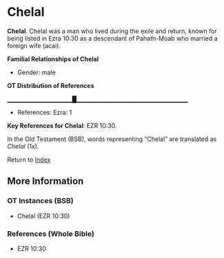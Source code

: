 # Chelal
**Chelal**. 
Chelal was a man who lived during the exile and return, known for being listed in Ezra 10:30 as a descendant of Pahath-Moab who married a foreign wife (acai). 




**Familial Relationships of Chelal**


* Gender: male


**OT Distribution of References**

▁▁▁▁▁▁▁▁▁▁▁▁▁▁█▁▁▁▁▁▁▁▁▁▁▁▁▁▁▁▁▁▁▁▁▁▁▁▁
* References: Ezra: 1



**Key References for Chelal**: 
EZR 10:30. 


In the Old Testament (BSB), words representing “Chelal” are translated as 
*Chelal* (1x). 




Return to [Index](00-Index.md)

## More Information

### OT Instances (BSB)

* Chelal (EZR 10:30)



### References (Whole Bible)

* EZR 10:30



